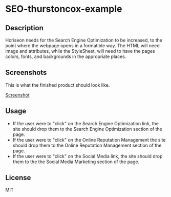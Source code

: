 # SEO-thurstoncox-example

## Description
Horiseon needs for the Search Engine Optimization to be increased, to the point where the webpage opens in a formatible way. The HTML will need image and attributes, while the StyleSheet, will need to have the pages colors, fonts, and backgrounds in the appropriate places.


## Screenshots
This is what the finished product should look like.

[Screenshot](_final_product.png)

## Usage
- If the user were to "click" on the Search Engine Optimization link, the site should drop them to the Search Engine Optimization section of the page.
- If the user were to "click" on the Online Reputation Management the site should drop them to the Online Reputation Management section of the page.
- If the user were to "click" on the Social Media link, the site should drop them to the the Social Media Marketing section of the page.

## License
MIT




